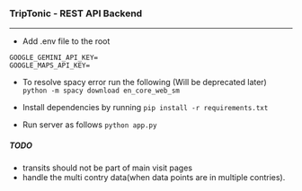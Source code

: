 ### TripTonic - REST API Backend

---

- Add .env file to the root

```
GOOGLE_GEMINI_API_KEY=
GOOGLE_MAPS_API_KEY=
```

- To resolve spacy error run the following (Will be deprecated later)
  `python -m spacy download en_core_web_sm`

- Install dependencies by running
  `pip install -r requirements.txt`

- Run server as follows
  `python app.py`

##### TODO

- transits should not be part of main visit pages
- handle the multi contry data(when data points are in multiple contries).
